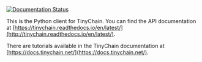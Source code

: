 [![Documentation Status](https://readthedocs.org/projects/tinychain/badge/?version=latest)](https://tinychain.readthedocs.io/en/latest/?badge=latest)  

This is the Python client for TinyChain. You can find the API documentation at [https://tinychain.readthedocs.io/en/latest/](http://tinychain.readthedocs.io/en/latest/).

There are tutorials available in the TinyChain documentation at [https://docs.tinychain.net/](https://docs.tinychain.net/).
